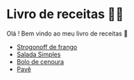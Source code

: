 
# Livro de receitas :man_cook:

Olá ! Bem vindo ao meu livro de receitas :wave:

-   [Strogonoff de frango](https://github.com/duduuwz/atividadeaugustoo/blob/main/receita.md#modo-de-preparo)
-   [Salada Simples](https://github.com/duduuwz/atividadeaugustoo/blob/main/receitasalada.md)
-   [Bolo de cenoura](https://github.com/duduuwz/atividadeaugustoo/blob/main/bolodecenoura.md)
-   [Pavê](https://github.com/duduuwz/atividadeaugustoo/blob/main/pave.md)
